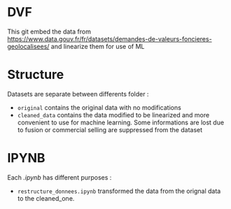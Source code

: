 # DVF
This git embed the data from https://www.data.gouv.fr/fr/datasets/demandes-de-valeurs-foncieres-geolocalisees/ and linearize them for use of ML

# Structure
Datasets are separate between differents folder :
 * `original` contains the original data with no modifications
 * `cleaned_data` contains the data modified to be linearized and more convenient to use for machine learning. Some informations are lost due to fusion or commercial selling are suppressed from the dataset

# IPYNB
Each *.ipynb* has different purposes :
 * `restructure_donnees.ipynb` transformed the data from the orignal data to the cleaned_one.
